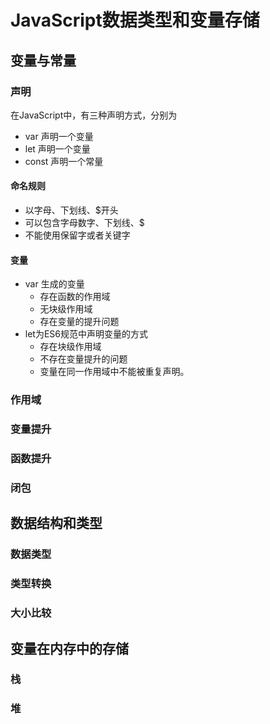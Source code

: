 # JavaScript数据类型和变量存储

## 变量与常量
### 声明
在JavaScript中，有三种声明方式，分别为
- var 声明一个变量
- let 声明一个变量
- const 声明一个常量

#### 命名规则
- 以字母、下划线、$开头
- 可以包含字母数字、下划线、$
- 不能使用保留字或者关键字
#### 变量
- var 生成的变量
    - 存在函数的作用域
    - 无块级作用域
    - 存在变量的提升问题
- let为ES6规范中声明变量的方式
    - 存在块级作用域
    - 不存在变量提升的问题
    - 变量在同一作用域中不能被重复声明。

### 作用域
### 变量提升
### 函数提升
### 闭包

## 数据结构和类型

### 数据类型
### 类型转换
### 大小比较

## 变量在内存中的存储

### 栈
### 堆